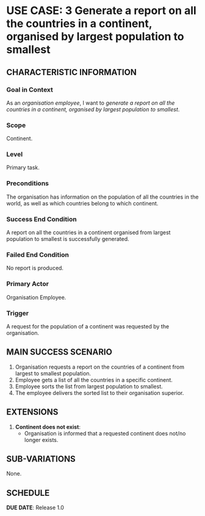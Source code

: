 # USE CASE: 3 Generate a report on all the countries in a continent, organised by largest population to smallest

## CHARACTERISTIC INFORMATION

### Goal in Context

As an *organisation employee*, I want to *generate a report on all the countries in a continent, organised by largest population to smallest*.

### Scope

Continent.

### Level

Primary task.

### Preconditions

The organisation has information on the population of all the countries in the world, as well as which countries belong to which continent.

### Success End Condition

A report on all the countries in a continent organised from largest population to smallest is successfully generated.

### Failed End Condition

No report is produced.

### Primary Actor

Organisation Employee.

### Trigger

A request for the population of a continent was requested by the organisation.

## MAIN SUCCESS SCENARIO

1. Organisation requests a report on the countries of a continent from largest to smallest population.
2. Employee gets a list of all the countries in a specific continent.
3. Employee sorts the list from largest population to smallest.
4. The employee delivers the sorted list to their organisation superior.

## EXTENSIONS

1. **Continent does not exist**:
   - Organisation is informed that a requested continent does not/no longer exists.

## SUB-VARIATIONS

None.

## SCHEDULE

**DUE DATE**: Release 1.0